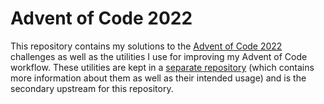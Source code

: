 # Advent of Code 2022

This repository contains my solutions to the 
[Advent of Code 2022](https://adventofcode.com/2022) 
challenges as well as the utilities I use for improving my Advent of Code
workflow. These utilities are kept in a [separate repository](https://github.com/kdvkrs/aoc_util)
(which contains more information about them as well as their intended usage) 
and is the secondary upstream for this repository.
